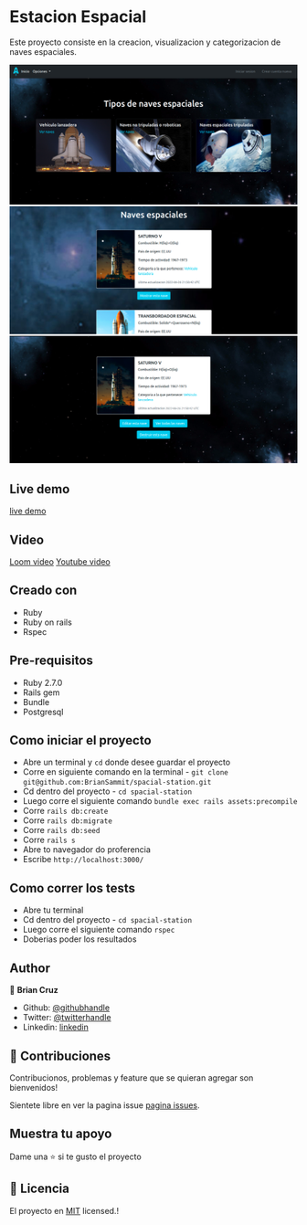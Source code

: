 # Estacion Espacial

Este proyecto consiste en la creacion, visualizacion y categorizacion de naves espaciales.

![screenshot](app/assets/images/s1.png)
![screenshot](app/assets/images/s2.png)
![screenshot](app/assets/images/s3.png)

## Live demo

[live demo](https://spacialstation.herokuapp.com/)

## Video

[Loom video](https://www.loom.com/share/ea223fd02b4d4d71a9f89f9890071599)
[Youtube video](https://youtu.be/1lzanPXCp0c)

## Creado con

- Ruby
- Ruby on rails
- Rspec

## Pre-requisitos

- Ruby 2.7.0
- Rails gem
- Bundle
- Postgresql

## Como iniciar el proyecto

- Abre un terminal y `cd` donde desee guardar el proyecto
- Corre en siguiente comando en la terminal - `git clone git@github.com:BrianSammit/spacial-station.git`
- Cd dentro del proyecto - `cd spacial-station`
- Luego corre el siguiente comando `bundle exec rails assets:precompile`
- Corre `rails db:create`
- Corre `rails db:migrate`
- Corre `rails db:seed`
- Corre `rails s`
- Abre to navegador do proferencia
- Escribe `http://localhost:3000/`


## Como correr los tests

- Abre tu terminal 
- Cd dentro del proyecto - `cd spacial-station` 
- Luego corre el siguiente comando `rspec`
- Doberias poder los resultados 

## Author

👤 **Brian Cruz**

- Github: [@githubhandle](https://github.com/BrianSammit)
- Twitter: [@twitterhandle](https://twitter.com/cruzsammit)
- Linkedin: [linkedin](https://www.linkedin.com/in/brian-sammit-cruz-rodriguez-5877551a8/)


## 🤝 Contribuciones

Contribucionos, problemas y feature que se quieran agregar son bienvenidos!

Sientete libre en ver la pagina issue [pagina issues](https://github.com/BrianSammit/spacial-station/issues).

## Muestra tu apoyo

Dame una ⭐️ si te gusto el proyecto


## 📝 Licencia

El proyecto en [MIT](lic.url) licensed.!
